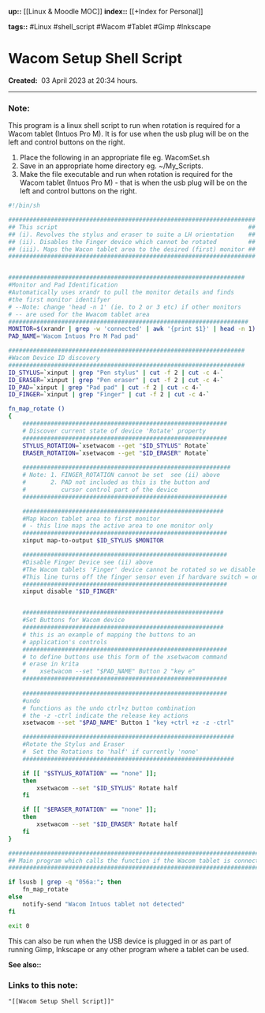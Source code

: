 **up::** [[Linux & Moodle MOC]]
**index::** [[+Index for Personal]]
 

**tags::** #Linux #shell_script #Wacom #Tablet #Gimp #Inkscape

# Wacom Setup Shell Script

**Created:**  03 April 2023 at  20:34 hours.

___
### Note:

This program is a linux shell script to run when rotation is required for a Wacom tablet (Intuos Pro M). It is for use when the usb plug will be on the left and control buttons on the right.

1. Place the following in an appropriate file eg. WacomSet.sh
2. Save in an appropriate home directory eg. ~/My_Scripts.
3. Make the file executable and run when rotation is required for the Wacom tablet (Intuos Pro M) - that is when the usb plug will be on the left and control buttons on the right.


```sh
#!/bin/sh

######################################################################
## This script                                                      ##
## (i). Revolves the stylus and eraser to suite a LH orientation    ##
## (ii). Disables the Finger device which cannot be rotated         ##
## (iii). Maps the Wacon tablet area to the desired (first) monitor ##
######################################################################


###################################################################
#Monitor and Pad Identification
#Automatically uses xrandr to pull the monitor details and finds
#the first monitor identifyer
# --Note: change 'head -n 1' (ie. to 2 or 3 etc) if other monitors
# -- are used for the Wwacom tablet area
####################################################################
MONITOR=$(xrandr | grep -w 'connected' | awk '{print $1}' | head -n 1)
PAD_NAME='Wacom Intuos Pro M Pad pad'

###################################################################
#Wacom Device ID discovery
###################################################################
ID_STYLUS=`xinput | grep "Pen stylus" | cut -f 2 | cut -c 4-`
ID_ERASER=`xinput | grep "Pen eraser" | cut -f 2 | cut -c 4-`
ID_PAD=`xinput | grep "Pad pad" | cut -f 2 | cut -c 4-`
ID_FINGER=`xinput | grep "Finger" | cut -f 2 | cut -c 4-`

fn_map_rotate ()
{
    ##########################################################
    # Discover current state of device 'Rotate' property
    ##########################################################
    STYLUS_ROTATION=`xsetwacom --get "$ID_STYLUS" Rotate`
    ERASER_ROTATION=`xsetwacom --get "$ID_ERASER" Rotate`
    
    ###########################################################
    # Note: 1. FINGER_ROTATION cannot be set  see (ii) above
    #       2. PAD not included as this is the button and
    #          cursor control part of the device
    ##########################################################

    #########################################################
    #Map Wacon tablet area to first monitor
    # - this line maps the active area to one monitor only
    ##########################################################
    xinput map-to-output $ID_STYLUS $MONITOR

    ##########################################################
    #Disable Finger Device see (ii) above
    #The Wacom tablets 'Finger' device cannot be rotated so we disable it
    #This line turns off the finger sensor even if hardware switch = on
    ##########################################################
    xinput disable "$ID_FINGER"


    #########################################################
    #Set Buttons for Wacom device
    #########################################################
    # this is an example of mapping the buttons to an
    # application's controls
    ##########################################################
    # to define buttons use this form of the xsetwacom command
    # erase in krita
    #    xsetwacom --set "$PAD_NAME" Button 2 "key e"
    ##########################################################
    
    ##########################################################
    #undo
    # functions as the undo ctrl+z button combination
    # the -z -ctrl indicate the release key actions 
    xsetwacom --set "$PAD_NAME" Button 1 "key +ctrl +z -z -ctrl" 

    ############################################################
    #Rotate the Stylus and Eraser
    #  Set the Rotations to 'half' if currently 'none'
    ############################################################

    if [[ "$STYLUS_ROTATION" == "none" ]];
    then
        xsetwacom --set "$ID_STYLUS" Rotate half    
    fi

    if [[ "$ERASER_ROTATION" == "none" ]];
    then
        xsetwacom --set "$ID_ERASER" Rotate half    
    fi
}

##########################################################################
## Main program which calls the function if the Wacom tablet is connected
##########################################################################

if lsusb | grep -q "056a:"; then
    fn_map_rotate
else
    notify-send "Wacom Intuos tablet not detected"
fi

exit 0
```

This can also be run when the USB device is plugged  in or as part of running Gimp, Inkscape or any other program where a tablet can be used.



**See also::** 

### Links to this note:
```query
"[[Wacom Setup Shell Script]]"
```

